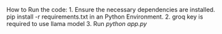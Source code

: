 How to Run the code:
     1. Ensure the necessary dependencies are installed. pip install -r requirements.txt in an Python Environment.
     2. groq key is required to use llama model
     3. Run *python app.py*
     

